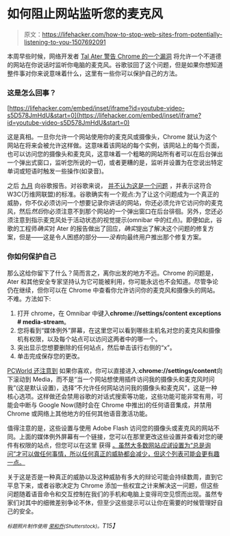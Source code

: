 # 如何阻止网站监听您的麦克风

> 原文：<https://lifehacker.com/how-to-stop-web-sites-from-potentially-listening-to-you-1507692091>

本周早些时候，网络开发者 [Tal Ater 警告 Chrome 的一个漏洞](http://talater.com/chrome-is-listening/) 将允许一个不道德的网站在你说话时监听你电脑的麦克风。谷歌驳回了这个问题，但是如果你想知道整件事对你来说意味着什么，这里有一些你可以保护自己的方法。



### 这是怎么回事？

 [https://lifehacker.com/embed/inset/iframe?id=youtube-video-s5D578JmHdU&start=0](https://lifehacker.com/embed/inset/iframe?id=youtube-video-s5D578JmHdU&start=0) 

这是真相。一旦你允许一个网站使用你的麦克风或摄像头，Chrome 就认为这个网站在将来会被允许这样做。这意味着该网站的每个实例，该网站上的每个页面，也可以访问您的摄像头和麦克风，这意味着一个粗略的网站所有者可以在后台弹出一个弹出式窗口，监听您所说的一切，或者更糟的是，监听并设置为在您说出特定单词或短语时触发一些操作(如录音)。

之后 [九月](http://www.theverge.com/2014/1/21/5332316/chrome-exploit-lets-websites-keep-listening-after-you-close-the-tab) 向谷歌报告。对谷歌来说， [并不认为这是一个问题](http://www.computerworld.com/s/article/9245650/Google_dismisses_eavesdropping_threat_in_Chrome) ，并表示这符合 W3C(万维网联盟)的标准。谷歌确实有一个观点:为了让这个问题成为一个真正的威胁，你不仅必须访问一个想要记录你讲话的网站，你还必须允许它访问你的麦克风，然后*然后*你必须注意不到那个网站的一个弹出窗口在后台徘徊。另外，您还必须注意到指示麦克风处于活动状态的视觉提示(omnibar 中的红点)。即便如此，谷歌的工程师*确实*对 Ater 的报告做出了回应，*确实*提出了解决这个问题的修复方案，但是——这是令人困惑的部分——*没有*向最终用户推出那个修复方案。

### 你如何保护自己

那么这给你留下了什么？简而言之，离你出发的地方不远。Chrome 的问题是，Ater 和其他安全专家坚持认为它可能被利用，你可能永远也不会知道。尽管争论仍在继续，但你可以在 Chrome 中查看你允许访问你的麦克风和摄像头的网站。不难。方法如下:

1.  打开 chrome，在 Omnibar 中键入**chrome://settings/content exceptions # media-stream**。
2.  您将看到“媒体例外”屏幕，在这里您可以看到哪些主机名对您的麦克风和摄像机有权限，以及每个站点可以访问这两者中的哪一个。
3.  突出显示您想要删除的任何站点，然后单击该行右侧的“x”。
4.  单击完成保存您的更改。

[PCWorld 还注意到](http://www.pcworld.com/article/2090083/chrome-exploit-can-secretly-listen-to-oblivious-users.html) 如果你喜欢，你可以直接进入:**chrome://settings/content**向下滚动到 Media，而不是“当一个网站想使用插件访问我的摄像头和麦克风时问我”(这是默认设置)，选择“不允许任何网站访问我的摄像头和麦克风”，这是一种核心选项。这样做还会禁用谷歌的对话式搜索等功能，这些功能可能非常有用，可能会中断与 Google Now(随时会在 Chrome 中推出)的任何语音集成，并禁用 Chrome 或网络上其他地方的任何其他语音激活功能。

值得注意的是，这些设置与使用 Adobe Flash 访问您的摄像头或麦克风的网站不同。上面的媒体例外屏幕有一个链接，您可以在那里更改这些设置并查看对您的硬件有权限的站点，但您可以在这里 获得 [。虽然大多数网站*应该*设置为“总是询问”才可以做任何事情，所以任何真正的威胁都会减少，但这个列表可能会更有趣一点。](http://www.macromedia.com/support/documentation/en/flashplayer/help/settings_manager06.html)

关于这是否是一种真正的威胁以及这种威胁有多大的辩论可能会持续数周，直到它平息下来，或者谷歌决定为 Chrome 添加一些权宜之计来解决这一问题，但这些问题随着语音命令和交互控制在我们的手机和电脑上变得司空见惯而出现。虽然专家们对其中的细微差别争论不休，但至少这些提示可以让你在需要的时候管理好自己的安全。

*<small>标题照片制作使用</small>* [*<small>荣和乔</small>*](http://www.shutterstock.com/pic.mhtml?id=136353821&src=id)*<small>(Shutterstock)。</small>T15】*